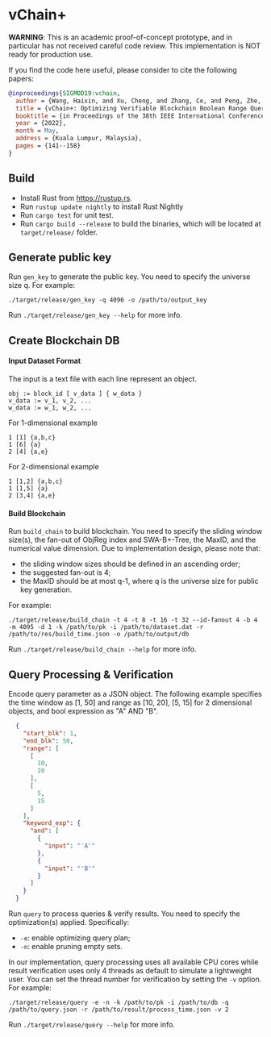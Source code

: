 # vChain+

**WARNING**: This is an academic proof-of-concept prototype, and in particular has not received careful code review. This implementation is NOT ready for production use.

If you find the code here useful, please consider to cite the following papers:

```bibtex
@inproceedings{SIGMOD19:vchain,
  author = {Wang, Haixin, and Xu, Cheng, and Zhang, Ce, and Peng, Zhe, and Pei, Jian},
  title = {vChain+: Optimizing Verifiable Blockchain Boolean Range Queries},
  booktitle = {in Proceedings of the 38th IEEE International Conference on Data Engineering (ICDE'22)},
  year = {2022},
  month = May,
  address = {Kuala Lumpur, Malaysia},
  pages = {141--158}
}
```
## Build

* Install Rust from <https://rustup.rs>.
* Run `rustup update nightly` to install Rust Nightly
* Run `cargo test` for unit test.
* Run `cargo build --release` to build the binaries, which will be located at `target/release/` folder.

## Generate public key

Run `gen_key` to generate the public key. You need to specify the universe size q. For example:

```
./target/release/gen_key -q 4096 -o /path/to/output_key
```
Run `./target/release/gen_key --help` for more info.

## Create Blockchain DB

#### Input Dataset Format

The input is a text file with each line represent an object.

```
obj := block_id [ v_data ] { w_data }
v_data := v_1, v_2, ...
w_data := w_1, w_2, ...
```

For 1-dimensional example

```
1 [1] {a,b,c}
1 [6] {a}
2 [4] {a,e}
```

For 2-dimensional example

```
1 [1,2] {a,b,c}
1 [1,5] {a}
2 [3,4] {a,e}
```
#### Build Blockchain
Run `build_chain` to build blockchain. You need to specify the sliding window size(s), the fan-out of ObjReg index and SWA-B+-Tree, the MaxID, and the numerical value dimension. Due to implementation design, please note that:
* the sliding window sizes should be defined in an ascending order;
* the suggested fan-out is 4;
* the MaxID should be at most q-1, where q is the universe size for public key generation.

For example:

```
./target/release/build_chain -t 4 -t 8 -t 16 -t 32 --id-fanout 4 -b 4 -m 4095 -d 1 -k /path/to/pk -i /path/to/dataset.dat -r /path/to/res/build_time.json -o /path/to/output/db
```
Run `./target/release/build_chain --help` for more info.

## Query Processing & Verification

Encode query parameter as a JSON object. The following example specifies the time window as [1, 50] and range as [10, 20], [5, 15] for 2 dimensional objects, and bool expression as "A" AND "B".

```json
  {
    "start_blk": 1,
    "end_blk": 50,
    "range": [
      [
        10,
        20
      ],
      [
        5,
        15
      ]
    ],
    "keyword_exp": {
      "and": [
        {
          "input": "'A'"
        },
        {
          "input": "'B'"
        }
      ]
    }
  }
```

Run `query` to process queries & verify results. You need to specify the optimization(s) applied. Specifically:
* `-e`: enable optimizing query plan;
* `-n`: enable pruning empty sets.

In our implementation, query processing uses all available CPU cores while result verification uses only 4 threads as default to simulate a lightweight user. You can set the thread number for verification by setting the `-v` option. For example:

```
./target/release/query -e -n -k /path/to/pk -i /path/to/db -q /path/to/query.json -r /path/to/result/process_time.json -v 2
```
Run `./target/release/query --help` for more info.

